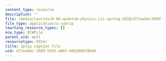 ```yaml
---
content_type: resource
description: ''
file: /media/courses/8-06-quantum-physics-iii-spring-2018/d71ea9ac358953e5a66fe6b2869786d4_aY8iTiAfRzs.vtt
file_type: application/x-subrip
learning_resource_types: []
ocw_type: OCWFile
parent_uid: null
resourcetype: Other
title: 3play caption file
uid: d71ea9ac-3589-53e5-a66f-e6b2869786d4
---
```

